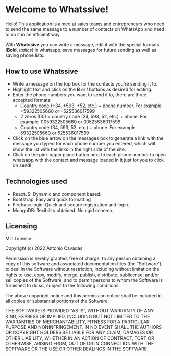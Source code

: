 # Welcome to Whatssive!
Hello! This application is aimed at sales teams and entrepreneurs who need to send the same message to a number of contacts on WhatsApp and need to do it in an efficient way.

With **Whatssive** you can write a message, edit it with the special formats (**Bold**, *Italics*) in whatsapp, save messages for future sending as well as saving phone lists.

## How to use Whatssive

 - Write a message on the top box for the contacts you're sending it to.
 - Highlight text and click on the **B** or *I* buttons as desired for editing.
 - Enter the phone numbers you want to send it to, there are three accepted formats:
	- Country code (+34, +593, +52, etc.) + phone number. For example: +59322505660 or +525536017599
	- 2 zeros (00) + country code (34, 593, 52, etc.) + phone. For example: 0059322505660 or 00525536017599
	- Country code (34, 593, 52, etc.) + phone. For example: 59322505660 or 525536017599
- Click on the blue arrow on the messages box to generate a link with the message you typed for each phone number you entered, which will show the list with the links in the right side of the site.
- Click on the pink paper plane button next to each phone number to open whatsapp with the contact and message loaded in it just for you to click on send!

## Technologies used

 - ReactJS: Dynamic and component based.
 - Bootstrap: Easy and quick formatting
 - Firebase login: Quick and secure registration and login.
 - MongoDB: flexibility obtained. No rigid schema.

## Licensing
MIT License

Copyright (c) 2022 Antonio Cavadas

Permission is hereby granted, free of charge, to any person obtaining a copy
of this software and associated documentation files (the "Software"), to deal
in the Software without restriction, including without limitation the rights
to use, copy, modify, merge, publish, distribute, sublicense, and/or sell
copies of the Software, and to permit persons to whom the Software is
furnished to do so, subject to the following conditions:

The above copyright notice and this permission notice shall be included in all
copies or substantial portions of the Software.

THE SOFTWARE IS PROVIDED "AS IS", WITHOUT WARRANTY OF ANY KIND, EXPRESS OR
IMPLIED, INCLUDING BUT NOT LIMITED TO THE WARRANTIES OF MERCHANTABILITY,
FITNESS FOR A PARTICULAR PURPOSE AND NONINFRINGEMENT. IN NO EVENT SHALL THE
AUTHORS OR COPYRIGHT HOLDERS BE LIABLE FOR ANY CLAIM, DAMAGES OR OTHER
LIABILITY, WHETHER IN AN ACTION OF CONTRACT, TORT OR OTHERWISE, ARISING FROM,
OUT OF OR IN CONNECTION WITH THE SOFTWARE OR THE USE OR OTHER DEALINGS IN THE
SOFTWARE.

